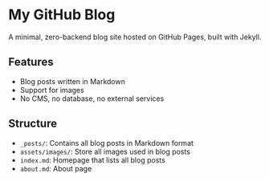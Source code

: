 # My GitHub Blog

A minimal, zero-backend blog site hosted on GitHub Pages, built with Jekyll.

## Features

- Blog posts written in Markdown
- Support for images
- No CMS, no database, no external services

## Structure

- `_posts/`: Contains all blog posts in Markdown format
- `assets/images/`: Store all images used in blog posts
- `index.md`: Homepage that lists all blog posts
- `about.md`: About page 